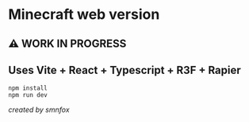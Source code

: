 # Minecraft web version
## ⚠️ WORK IN PROGRESS
## Uses Vite + React + Typescript + R3F + Rapier


```
npm install
npm run dev
```

*created by smnfox*
